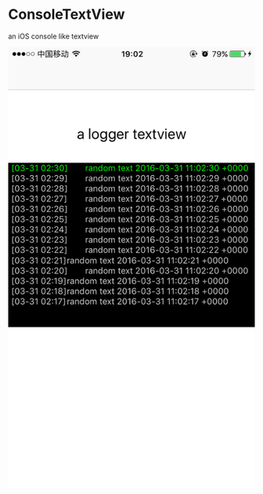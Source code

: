 # ConsoleTextView

an iOS console like textview

![demo.png][1]


[1]: https://github.com/github-xiaogang/ConsoleTextView/blob/master/demo.png

